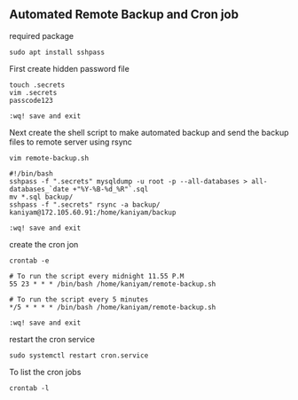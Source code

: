 ## Automated Remote Backup and Cron job

required package
```
sudo apt install sshpass
```
First create hidden password file
```
touch .secrets
vim .secrets
passcode123

:wq! save and exit
```

Next create the shell script to make automated backup and send the backup files to remote server
using rsync
```
vim remote-backup.sh 
```
```
#!/bin/bash
sshpass -f ".secrets" mysqldump -u root -p --all-databases > all-databases_`date +"%Y-%B-%d_%R"`.sql
mv *.sql backup/
sshpass -f ".secrets" rsync -a backup/ kaniyam@172.105.60.91:/home/kaniyam/backup

:wq! save and exit
```

create the cron jon
```
crontab -e
```
```
# To run the script every midnight 11.55 P.M 
55 23 * * * /bin/bash /home/kaniyam/remote-backup.sh

# To run the script every 5 minutes
*/5 * * * * /bin/bash /home/kaniyam/remote-backup.sh

:wq! save and exit
```

restart the cron service
```
sudo systemctl restart cron.service
```
To list the cron jobs
```
crontab -l
```

  
```





